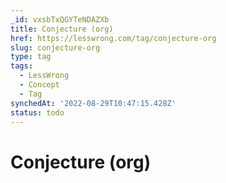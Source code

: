 ```yaml
---
_id: vxsbTxQGYTeNDAZXb
title: Conjecture (org)
href: https://lesswrong.com/tag/conjecture-org
slug: conjecture-org
type: tag
tags:
  - LessWrong
  - Concept
  - Tag
synchedAt: '2022-08-29T10:47:15.428Z'
status: todo
---
```


# Conjecture (org)

